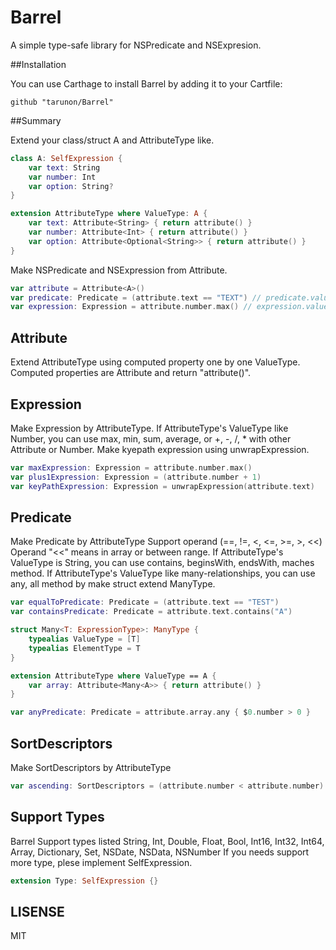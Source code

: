Barrel
=================

A simple type-safe library for NSPredicate and NSExpresion.

##Installation

You can use Carthage to install Barrel by adding it to your Cartfile:

```ogdl
github "tarunon/Barrel"
```

##Summary

Extend your class/struct A and AttributeType like.
```swift
class A: SelfExpression {
    var text: String
    var number: Int
    var option: String?
}

extension AttributeType where ValueType: A {
    var text: Attribute<String> { return attribute() }
    var number: Attribute<Int> { return attribute() }
    var option: Attribute<Optional<String>> { return attribute() }
}
```

Make NSPredicate and NSExpression from Attribute<A>.
```swift
var attribute = Attribute<A>()
var predicate: Predicate = (attribute.text == "TEXT") // predicate.value is NSPredicate
var expression: Expression = attribute.number.max() // expression.value is NSExpression
```

## Attribute

Extend AttributeType using computed property one by one ValueType.
Computed properties are Attribute<T> and return "attribute()".

## Expression

Make Expression by AttributeType.
If AttributeType's ValueType like Number, you can use max, min, sum, average, or +, -, /, * with other Attribute or Number.
Make kyepath expression using unwrapExpression.
```swift
var maxExpression: Expression = attribute.number.max()
var plus1Expression: Expression = (attribute.number + 1)
var keyPathExpression: Expression = unwrapExpression(attribute.text)
```

## Predicate

Make Predicate by AttributeType
Support operand (==, !=, <, <=, >=, >, <<)
Operand "<<" means in array or between range.
If AttributeType's ValueType is String, you can use contains, beginsWith, endsWith, maches method.
If AttributeType's ValueType like many-relationships, you can use any, all method by make struct extend ManyType.
```swift
var equalToPredicate: Predicate = (attribute.text == "TEST")
var containsPredicate: Predicate = attribute.text.contains("A")

struct Many<T: ExpressionType>: ManyType {
    typealias ValueType = [T]
    typealias ElementType = T
}

extension AttributeType where ValueType == A {
    var array: Attribute<Many<A>> { return attribute() }
}

var anyPredicate: Predicate = attribute.array.any { $0.number > 0 }
```

## SortDescriptors

Make SortDescriptors by AttributeType
```swift
var ascending: SortDescriptors = (attribute.number < attribute.number)
```

## Support Types
Barrel Support types listed
String, Int, Double, Float, Bool, Int16, Int32, Int64, Array, Dictionary, Set, NSDate, NSData, NSNumber
If you needs support more type, plese implement SelfExpression.
```swift
extension Type: SelfExpression {}
```
## LISENSE
MIT
